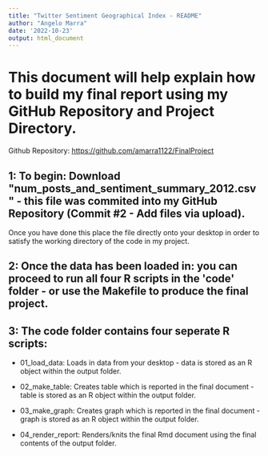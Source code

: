 ```yaml
---
title: "Twitter Sentiment Geographical Index - README"
author: "Angelo Marra"
date: '2022-10-23'
output: html_document
---
```


# This document will help explain how to build my final report using my GitHub Repository and Project Directory.

Github Repository: https://github.com/amarra1122/FinalProject


## **1:** To begin: Download "num_posts_and_sentiment_summary_2012.csv" - this file was commited into my GitHub Repository (Commit #2 - Add files via upload).

Once you have done this place the file directly onto your desktop in order to satisfy the working directory of the code in my project. 

## **2:** Once the data has been loaded in: you can proceed to run all four R scripts in the 'code' folder - or use the Makefile to produce the final project.

## **3:** The code folder contains four seperate R scripts:

* 01_load_data: Loads in data from your desktop - data is stored as an R object within the output folder.

* 02_make_table: Creates table which is reported in the final document - table is stored as an R object within the output folder.

* 03_make_graph: Creates graph which is reported in the final document - graph is stored as an R object within the output folder.

* 04_render_report: Renders/knits the final Rmd document using the final contents of the output folder.
